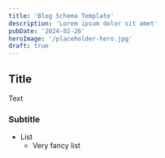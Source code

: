 ```yaml
---
title: 'Blog Schema Template'
description: 'Lorem ipsum dolor sit amet'
pubDate: '2024-02-26'
heroImage: '/placeholder-hero.jpg'
draft: true
---
```


<!-- Do not use # Title since the layout is responsible for the title -->

## Title

Text

### Subtitle

- List
  - Very fancy list
